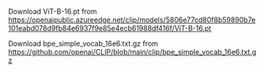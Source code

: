 Download ViT-B-16.pt from https://openaipublic.azureedge.net/clip/models/5806e77cd80f8b59890b7e101eabd078d9fb84e6937f9e85e4ecb61988df416f/ViT-B-16.pt

Download bpe_simple_vocab_16e6.txt.gz from https://github.com/openai/CLIP/blob/main/clip/bpe_simple_vocab_16e6.txt.gz
